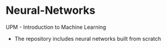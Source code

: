 # Neural-Networks
UPM - Introduction to Machine Learning 
- The repository includes neural networks built from scratch
